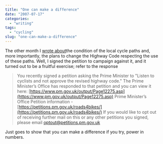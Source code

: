 ```yaml
---
title: "One can make a difference"
date: "2007-07-17"
categories:
  - "writing"
tags:
  - "cycling"
slug: "one-can-make-a-difference"
---
```


The other month I [wrote about](https://adamchamberlin.info/2007/05/you-improve-them-and-ill-use-them)the condition of the local cycle paths and, more importantly, the plans to change the Highway Code respecting the use of these paths. Well, I signed the petition to campaign against it, and it turned out to be a fruitful exercise; refer to the response

> You recently signed a petition asking the Prime Minister to "Listen to cyclists and not approve the revised highway code." The Prime Minister’s Office has responded to that petition and you can view it here: [https://www.pm.gov.uk/output/Page12275.asp](https://www.pm.gov.uk/output/Page12275.asp) Prime Minister’s Office Petition information - [https://petitions.pm.gov.uk/roads4bikes/](https://petitions.pm.gov.uk/roads4bikes/) If you would like to opt out of receiving further mail on this or any other petitions you signed, please email optout@petitions.pm.gov.uk

Just goes to show that you can make a difference if you try, power in numbers.
